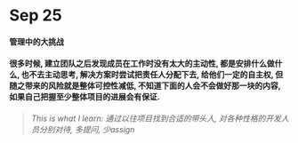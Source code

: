 # Sep 25
#### 管理中的大挑战

#### 很多时候, 建立团队之后发现成员在工作时没有太大的主动性, 都是安排什么做什么, 也不去主动思考, 解决方案时尝试把责任人分配下去, 给他们一定的自主权, 但随之带来的风险就是整体可控性减低, 不知道下面的人会不会做好那一块的内容, 如果自己把握至少整体项目的进展会有保证.

> *This is what I learn: 通过以往项目找到合适的带头人, 对各种性格的开发人员分别对待, 多提问, 少assign*

